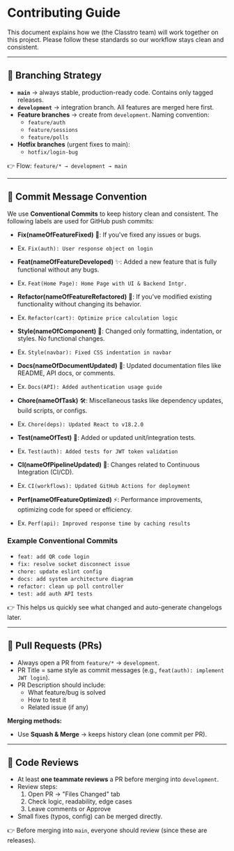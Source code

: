 # Contributing Guide

This document explains how we (the Classtro team) will work together on this project. Please follow these standards so our workflow stays clean and consistent.

---

## 🔹 Branching Strategy

- **`main`** → always stable, production-ready code. Contains only tagged releases.
- **`development`** → integration branch. All features are merged here first.
- **Feature branches** → create from `development`. Naming convention:
  - `feature/auth`
  - `feature/sessions`
  - `feature/polls`
- **Hotfix branches** (urgent fixes to main):
  - `hotfix/login-bug`

👉 Flow: `feature/* → development → main`

---

## 🔹 Commit Message Convention

We use **Conventional Commits** to keep history clean and consistent. The following labels are used for GitHub push commits:

- **Fix(nameOfFeatureFixed)** 🐛: If you've fixed any issues or bugs.
- Ex. `Fix(auth): User response object on login`

- **Feat(nameOfFeatureDeveloped)** ✨: Added a new feature that is fully functional without any bugs.
- Ex. `Feat(Home Page): Home Page with UI & Backend Intgr.`

- **Refactor(nameOfFeatureRefactored)** 🔄: If you've modified existing functionality without changing its behavior.
- Ex. `Refactor(cart): Optimize price calculation logic`

- **Style(nameOfComponent)** 🎨: Changed only formatting, indentation, or styles. No functional changes.
- Ex. `Style(navbar): Fixed CSS indentation in navbar`

- **Docs(nameOfDocumentUpdated)** 📖: Updated documentation files like README, API docs, or comments.
- Ex. `Docs(API): Added authentication usage guide`

- **Chore(nameOfTask)** 🛠: Miscellaneous tasks like dependency updates, build scripts, or configs.
- Ex. `Chore(deps): Updated React to v18.2.0`

- **Test(nameOfTest)** 🧪: Added or updated unit/integration tests.
- Ex. `Test(auth): Added tests for JWT token validation`

- **CI(nameOfPipelineUpdated)** 🚀: Changes related to Continuous Integration (CI/CD).
- Ex. `CI(workflows): Updated GitHub Actions for deployment`

- **Perf(nameOfFeatureOptimized)** ⚡: Performance improvements, optimizing code for speed or efficiency.
- Ex. `Perf(api): Improved response time by caching results`

### Example Conventional Commits

- `feat: add QR code login`
- `fix: resolve socket disconnect issue`
- `chore: update eslint config`
- `docs: add system architecture diagram`
- `refactor: clean up poll controller`
- `test: add auth API tests`

👉 This helps us quickly see what changed and auto-generate changelogs later.

---

## 🔹 Pull Requests (PRs)

- Always open a PR from `feature/*` → `development`.
- PR Title = same style as commit messages (e.g., `feat(auth): implement JWT login`).
- PR Description should include:
  - What feature/bug is solved
  - How to test it
  - Related issue (if any)

**Merging methods:**

- Use **Squash & Merge** → keeps history clean (one commit per PR).

---

## 🔹 Code Reviews

- At least **one teammate reviews** a PR before merging into `development`.
- Review steps:
  1. Open PR → "Files Changed" tab
  2. Check logic, readability, edge cases
  3. Leave comments or Approve
- Small fixes (typos, config) can be merged directly.

👉 Before merging into `main`, everyone should review (since these are releases).
